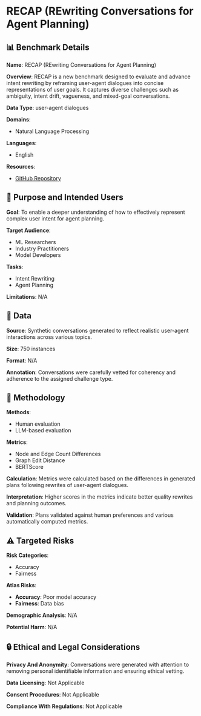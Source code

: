 # RECAP (REwriting Conversations for Agent Planning)

## 📊 Benchmark Details

**Name**: RECAP (REwriting Conversations for Agent Planning)

**Overview**: RECAP is a new benchmark designed to evaluate and advance intent rewriting by reframing user-agent dialogues into concise representations of user goals. It captures diverse challenges such as ambiguity, intent drift, vagueness, and mixed-goal conversations.

**Data Type**: user-agent dialogues

**Domains**:
- Natural Language Processing

**Languages**:
- English

**Resources**:
- [GitHub Repository](https://github.com/megagonlabs/recap)

## 🎯 Purpose and Intended Users

**Goal**: To enable a deeper understanding of how to effectively represent complex user intent for agent planning.

**Target Audience**:
- ML Researchers
- Industry Practitioners
- Model Developers

**Tasks**:
- Intent Rewriting
- Agent Planning

**Limitations**: N/A

## 💾 Data

**Source**: Synthetic conversations generated to reflect realistic user-agent interactions across various topics.

**Size**: 750 instances

**Format**: N/A

**Annotation**: Conversations were carefully vetted for coherency and adherence to the assigned challenge type.

## 🔬 Methodology

**Methods**:
- Human evaluation
- LLM-based evaluation

**Metrics**:
- Node and Edge Count Differences
- Graph Edit Distance
- BERTScore

**Calculation**: Metrics were calculated based on the differences in generated plans following rewrites of user-agent dialogues.

**Interpretation**: Higher scores in the metrics indicate better quality rewrites and planning outcomes.

**Validation**: Plans validated against human preferences and various automatically computed metrics.

## ⚠️ Targeted Risks

**Risk Categories**:
- Accuracy
- Fairness

**Atlas Risks**:
- **Accuracy**: Poor model accuracy
- **Fairness**: Data bias

**Demographic Analysis**: N/A

**Potential Harm**: N/A

## 🔒 Ethical and Legal Considerations

**Privacy And Anonymity**: Conversations were generated with attention to removing personal identifiable information and ensuring ethical vetting.

**Data Licensing**: Not Applicable

**Consent Procedures**: Not Applicable

**Compliance With Regulations**: Not Applicable
